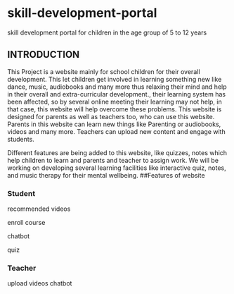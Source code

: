 # skill-development-portal
skill development portal for children in the age group of 5 to 12 years

## INTRODUCTION


This Project is a website mainly for school children for their overall development.
This let children get involved in learning something new like dance, music, audiobooks and many more thus relaxing their mind and help in their overall and extra-curricular development., their learning system has been affected, so by several online meeting their learning may not help, in that case, this website will help overcome these problems. 
This website is designed for parents as well as teachers too, who can use this website. Parents in this website can learn new things like Parenting or audiobooks, videos and many more. Teachers can upload new content and engage with students. 

Different features are being added to this website, like quizzes, notes which help children to learn and parents and teacher to assign work. We will be working on developing several learning facilities like interactive quiz, notes, and music therapy for their mental wellbeing.
##Features of website
### Student
recommended videos

enroll course

chatbot

quiz

### Teacher
upload videos
chatbot
